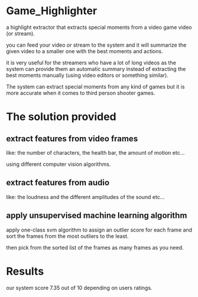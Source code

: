 # Game_Highlighter

a highlight extractor that extracts special moments from a video game video (or stream).

you can feed your video or stream to the system and it will summarize the given video to a smaller one with the best moments and actions.

it is very useful for the streamers who have a lot of long videos as the system can provide them an automatic summary instead of extracting the best moments manually (using video editors or something similar).

The system can extract special moments from any kind of games but it is more accurate when it comes to third person shooter games.

# The solution provided

## extract features from video frames

like: the number of characters, the health bar, the amount of motion etc...

using different computer vision algorithms.

## extract features from audio

like: the loudness and the different amplitudes of the sound etc...

## apply unsupervised machine learning algorithm

apply one-class svm algorithm to assign an outlier score for each frame and sort the frames from the most outliers to the least.

then pick from the sorted list of the frames as many frames as you need.

# Results 

our system score 7.35 out of 10 depending on users ratings.
